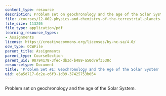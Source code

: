 ```yaml
---
content_type: resource
description: Problem set on geochronology and the age of the Solar System.
file: /courses/12-002-physics-and-chemistry-of-the-terrestrial-planets-fall-2008/e6a5d7176c2ec6f31d3937425753b054_MIT12_002f08_ps01.pdf
file_size: 113205
file_type: application/pdf
learning_resource_types:
- Assignments
license: https://creativecommons.org/licenses/by-nc-sa/4.0/
ocw_type: OCWFile
parent_title: Assignments
parent_type: CourseSection
parent_uid: 98794178-3fec-db3d-b489-a50d7ef3530c
resourcetype: Document
title: 'Problem Set #1: Geochronology and the Age of the Solar System'
uid: e6a5d717-6c2e-c6f3-1d39-37425753b054
---
```

Problem set on geochronology and the age of the Solar System.
